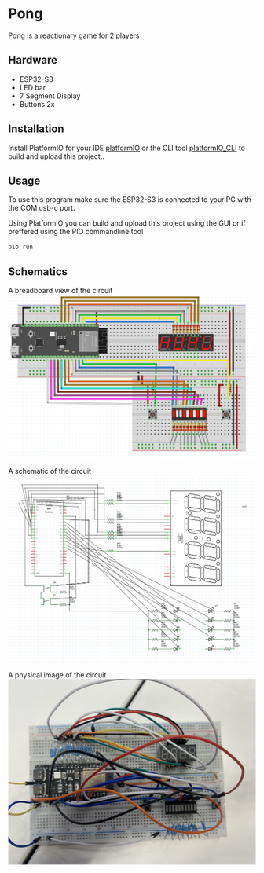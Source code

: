 # Pong

Pong is a reactionary game for 2 players

## Hardware
- ESP32-S3
- LED bar
- 7 Segment Display
- Buttons 2x

## Installation

Install PlatformIO for your IDE [platformIO](https://platformio.org/) or the CLI tool [platformIO_CLI](https://docs.platformio.org/en/stable/core/index.html) to build and upload this project..

## Usage

To use this program make sure the ESP32-S3 is connected to your PC with the COM usb-c port.

Using PlatformIO you can build and upload this project using the GUI or if preffered using the PIO commandline tool

```bash
pio run
```

## Schematics

A breadboard view of the circuit
![breadboard schematic](assignments/ESP32/W6/Pong/images/fritz.png "Bread Board")

A schematic of the circuit
![schematic](assignments/ESP32/W6/Pong/images/schematic.png "Schematic")

A physical image of the circuit
![schematic](assignments/ESP32/W6/Pong/images/physical.jpg "physical image")
